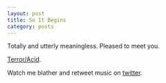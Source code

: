 ```yaml
---
layout: post
title: So It Begins
category: posts
---
```


Totally and utterly meaningless.
Pleased to meet you.

[Terror/Acid][aphex].

Watch me blather and retweet music on
[twitter][twitter].

[aphex]: http://youtu.be/FATTzbm78cc
[twitter]: https://twitter.com/donkeypetoncle
